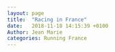 ```yaml
---
layout: page
title:  "Racing in France"
date:   2018-11-18 14:15:39 +0100
Author: Jean Marie
categories: Running France
---
```

